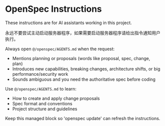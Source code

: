 <!-- OPENSPEC:START -->
# OpenSpec Instructions

These instructions are for AI assistants working in this project.

永远不要尝试主动启动服务器程序，如果需要启动服务器程序请给出指令通知用户执行。

Always open `@/openspec/AGENTS.md` when the request:
- Mentions planning or proposals (words like proposal, spec, change, plan)
- Introduces new capabilities, breaking changes, architecture shifts, or big performance/security work
- Sounds ambiguous and you need the authoritative spec before coding

Use `@/openspec/AGENTS.md` to learn:
- How to create and apply change proposals
- Spec format and conventions
- Project structure and guidelines

Keep this managed block so 'openspec update' can refresh the instructions.

<!-- OPENSPEC:END -->
